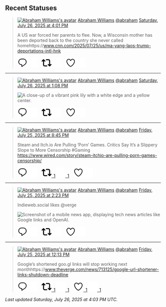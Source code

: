 ## Recent Statuses

> <a href="https://indieweb.social/@abraham"><img alt="Abraham Williams's avatar" src="https://cdn.masto.host/indiewebsocial/accounts/avatars/109/292/540/382/343/163/original/d00f2e03ce9c85b1.jpg" height="24" width="24" ></a> [Abraham Williams](https://indieweb.social/@abraham) [@abraham](https://indieweb.social/@abraham) [Saturday, July 26, 2025 at 4:01 PM](https://indieweb.social/@abraham/114920369059697104)
>
> A US war forced her parents to flee. Now, a Wisconsin mother has been deported back to the country she never called homehttps://www.cnn.com/2025/07/25/us/ma-yang-laos-trump-deportations-intl-hnk
>
> [![Reply](./images/reply_light.svg#gh-light-mode-only "Reply")](https://indieweb.social/@abraham/114920369059697104#gh-light-mode-only)[![Reply](./images/reply.svg#gh-dark-mode-only "Reply")](https://indieweb.social/@abraham/114920369059697104#gh-dark-mode-only)&emsp;[![Boost](./images/retweet_light.svg#gh-light-mode-only "Boost")](https://indieweb.social/@abraham/114920369059697104#gh-light-mode-only)[![Boost](./images/retweet.svg#gh-dark-mode-only "Boost")](https://indieweb.social/@abraham/114920369059697104#gh-dark-mode-only)&emsp;[![Favorite](./images/like_light.svg#gh-light-mode-only "Favorite")](https://indieweb.social/@abraham/114920369059697104#gh-light-mode-only)[![Favorite](./images/like.svg#gh-dark-mode-only "Favorite")](https://indieweb.social/@abraham/114920369059697104#gh-dark-mode-only)


---

> <a href="https://indieweb.social/@abraham"><img alt="Abraham Williams's avatar" src="https://cdn.masto.host/indiewebsocial/accounts/avatars/109/292/540/382/343/163/original/d00f2e03ce9c85b1.jpg" height="24" width="24" ></a> [Abraham Williams](https://indieweb.social/@abraham) [@abraham](https://indieweb.social/@abraham) [Saturday, July 26, 2025 at 1:08 PM](https://indieweb.social/@abraham/114919688920376177)
>
> 
>
> ![A close-up of a vibrant pink lily with a white edge and a yellow center.](https://cdn.masto.host/indiewebsocial/media_attachments/files/114/919/687/863/137/429/original/fe4b7b5dfd51f2a2.jpg)
>
> [![Reply](./images/reply_light.svg#gh-light-mode-only "Reply")](https://indieweb.social/@abraham/114919688920376177#gh-light-mode-only)[![Reply](./images/reply.svg#gh-dark-mode-only "Reply")](https://indieweb.social/@abraham/114919688920376177#gh-dark-mode-only)&emsp;[![Boost](./images/retweet_light.svg#gh-light-mode-only "Boost")](https://indieweb.social/@abraham/114919688920376177#gh-light-mode-only)[![Boost](./images/retweet.svg#gh-dark-mode-only "Boost")](https://indieweb.social/@abraham/114919688920376177#gh-dark-mode-only)&emsp;[![Favorite](./images/like_light.svg#gh-light-mode-only "Favorite")](https://indieweb.social/@abraham/114919688920376177#gh-light-mode-only)[![Favorite](./images/like.svg#gh-dark-mode-only "Favorite")](https://indieweb.social/@abraham/114919688920376177#gh-dark-mode-only)


---

> <a href="https://indieweb.social/@abraham"><img alt="Abraham Williams's avatar" src="https://cdn.masto.host/indiewebsocial/accounts/avatars/109/292/540/382/343/163/original/d00f2e03ce9c85b1.jpg" height="24" width="24" ></a> [Abraham Williams](https://indieweb.social/@abraham) [@abraham](https://indieweb.social/@abraham) [Friday, July 25, 2025 at 8:45 PM](https://indieweb.social/@abraham/114915823420096089)
>
> Steam and Itch.io Are Pulling ‘Porn’ Games. Critics Say It’s a Slippery Slope to More Censorship #Gaming https://www.wired.com/story/steam-itchio-are-pulling-porn-games-censorship/
>
> [![Reply](./images/reply_light.svg#gh-light-mode-only "Reply")](https://indieweb.social/@abraham/114915823420096089#gh-light-mode-only)[![Reply](./images/reply.svg#gh-dark-mode-only "Reply")](https://indieweb.social/@abraham/114915823420096089#gh-dark-mode-only)&emsp;[![Boost](./images/retweet_light.svg#gh-light-mode-only "Boost")&ensp;1](https://indieweb.social/@abraham/114915823420096089#gh-light-mode-only)[![Boost](./images/retweet.svg#gh-dark-mode-only "Boost")&ensp;1](https://indieweb.social/@abraham/114915823420096089#gh-dark-mode-only)&emsp;[![Favorite](./images/like_light.svg#gh-light-mode-only "Favorite")](https://indieweb.social/@abraham/114915823420096089#gh-light-mode-only)[![Favorite](./images/like.svg#gh-dark-mode-only "Favorite")](https://indieweb.social/@abraham/114915823420096089#gh-dark-mode-only)


---

> <a href="https://indieweb.social/@abraham"><img alt="Abraham Williams's avatar" src="https://cdn.masto.host/indiewebsocial/accounts/avatars/109/292/540/382/343/163/original/d00f2e03ce9c85b1.jpg" height="24" width="24" ></a> [Abraham Williams](https://indieweb.social/@abraham) [@abraham](https://indieweb.social/@abraham) [Friday, July 25, 2025 at 2:23 PM](https://indieweb.social/@abraham/114914323008946107)
>
> Indieweb.social likes @verge
>
> ![Screenshot of a mobile news app, displaying tech news articles like Google links and OpenAI.](https://cdn.masto.host/indiewebsocial/media_attachments/files/114/914/319/088/918/362/original/1155ab3554342b4d.jpeg)
>
> [![Reply](./images/reply_light.svg#gh-light-mode-only "Reply")](https://indieweb.social/@abraham/114914323008946107#gh-light-mode-only)[![Reply](./images/reply.svg#gh-dark-mode-only "Reply")](https://indieweb.social/@abraham/114914323008946107#gh-dark-mode-only)&emsp;[![Boost](./images/retweet_light.svg#gh-light-mode-only "Boost")](https://indieweb.social/@abraham/114914323008946107#gh-light-mode-only)[![Boost](./images/retweet.svg#gh-dark-mode-only "Boost")](https://indieweb.social/@abraham/114914323008946107#gh-dark-mode-only)&emsp;[![Favorite](./images/like_light.svg#gh-light-mode-only "Favorite")](https://indieweb.social/@abraham/114914323008946107#gh-light-mode-only)[![Favorite](./images/like.svg#gh-dark-mode-only "Favorite")](https://indieweb.social/@abraham/114914323008946107#gh-dark-mode-only)


---

> <a href="https://indieweb.social/@abraham"><img alt="Abraham Williams's avatar" src="https://cdn.masto.host/indiewebsocial/accounts/avatars/109/292/540/382/343/163/original/d00f2e03ce9c85b1.jpg" height="24" width="24" ></a> [Abraham Williams](https://indieweb.social/@abraham) [@abraham](https://indieweb.social/@abraham) [Friday, July 25, 2025 at 12:13 PM](https://indieweb.social/@abraham/114913812165949068)
>
> Google’s shortened goo.gl links will stop working next monthhttps://www.theverge.com/news/713125/google-url-shortener-links-shutdown-deadline
>
> [![Reply](./images/reply_light.svg#gh-light-mode-only "Reply")](https://indieweb.social/@abraham/114913812165949068#gh-light-mode-only)[![Reply](./images/reply.svg#gh-dark-mode-only "Reply")](https://indieweb.social/@abraham/114913812165949068#gh-dark-mode-only)&emsp;[![Boost](./images/retweet_light.svg#gh-light-mode-only "Boost")&ensp;1](https://indieweb.social/@abraham/114913812165949068#gh-light-mode-only)[![Boost](./images/retweet.svg#gh-dark-mode-only "Boost")&ensp;1](https://indieweb.social/@abraham/114913812165949068#gh-dark-mode-only)&emsp;[![Favorite](./images/like_light.svg#gh-light-mode-only "Favorite")&ensp;1](https://indieweb.social/@abraham/114913812165949068#gh-light-mode-only)[![Favorite](./images/like.svg#gh-dark-mode-only "Favorite")&ensp;1](https://indieweb.social/@abraham/114913812165949068#gh-dark-mode-only)


_Last updated Saturday, July 26, 2025 at 4:03 PM UTC._
